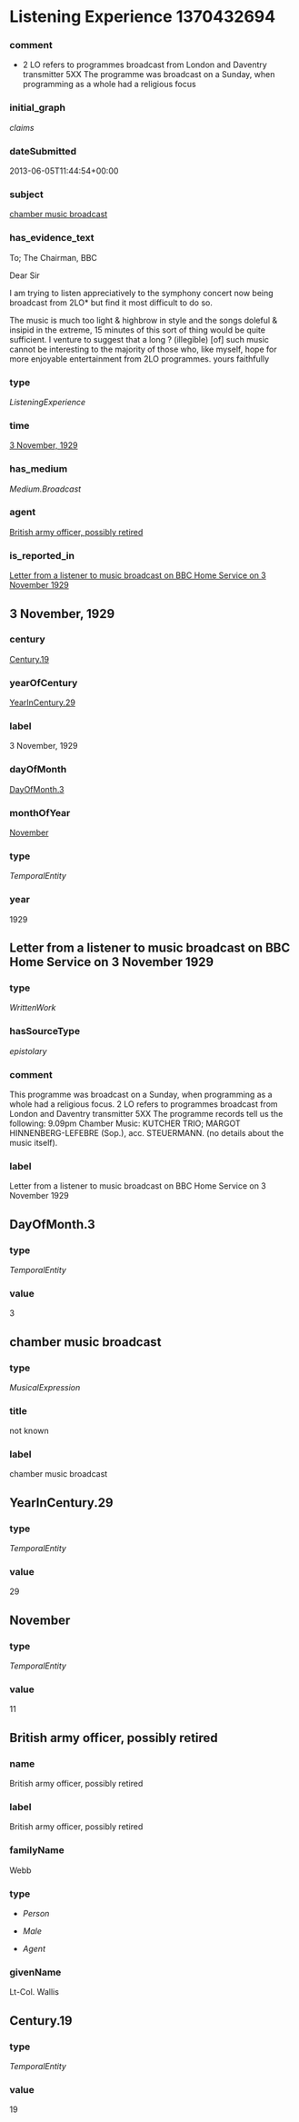 # Listening Experience 1370432694

### comment


* 2 LO refers to programmes broadcast from London and Daventry transmitter 5XX  The programme was broadcast on a Sunday, when programming as a whole had a religious focus

### initial_graph


*claims*

### dateSubmitted


2013-06-05T11:44:54+00:00

### subject


[chamber music broadcast](#chamber-music-broadcast)

### has_evidence_text


To; The Chairman, BBC

Dear Sir

I am trying to listen appreciatively to the symphony concert now being broadcast from 2LO* but find it most difficult to do so.

The music is much too light & highbrow in style and the songs doleful & insipid in the extreme, 15 minutes of this sort of thing would be quite sufficient.  I venture to suggest that a long ? (illegible) [of] such music cannot be interesting to the majority of those who, like myself, hope for more enjoyable entertainment from 2LO programmes.  yours faithfully


### type


*ListeningExperience*

### time


[3 November, 1929](#3-November-1929)

### has_medium


*Medium.Broadcast*

### agent


[British army officer, possibly retired](#British-army-officer-possibly-retired)

### is_reported_in


[Letter from a listener to music broadcast on BBC Home Service on 3 November 1929](#Letter-from-a-listener-to-music-broadcast-on-BBC-Home-Service-on-3-November-1929)

## 3 November, 1929

### century


[Century.19](#Century.19)

### yearOfCentury


[YearInCentury.29](#YearInCentury.29)

### label


3 November, 1929

### dayOfMonth


[DayOfMonth.3](#DayOfMonth.3)

### monthOfYear


[November](#November)

### type


*TemporalEntity*

### year


1929

## Letter from a listener to music broadcast on BBC Home Service on 3 November 1929

### type


*WrittenWork*

### hasSourceType


*epistolary*

### comment


This programme was broadcast on a Sunday, when programming as a whole had a religious focus.   2 LO refers to programmes broadcast from London and Daventry transmitter 5XX  The programme records tell us the following:
9.09pm Chamber Music: KUTCHER TRIO; MARGOT HINNENBERG-LEFEBRE (Sop.), acc. STEUERMANN.  (no details about the music itself).


### label


Letter from a listener to music broadcast on BBC Home Service on 3 November 1929

## DayOfMonth.3

### type


*TemporalEntity*

### value


3

## chamber music broadcast

### type


*MusicalExpression*

### title


not known

### label


chamber music broadcast

## YearInCentury.29

### type


*TemporalEntity*

### value


29

## November

### type


*TemporalEntity*

### value


11

## British army officer, possibly retired

### name


British army officer, possibly retired

### label


British army officer, possibly retired

### familyName


Webb

### type

 - *Person*

 - *Male*

 - *Agent*

### givenName


Lt-Col. Wallis 

## Century.19

### type


*TemporalEntity*

### value


19